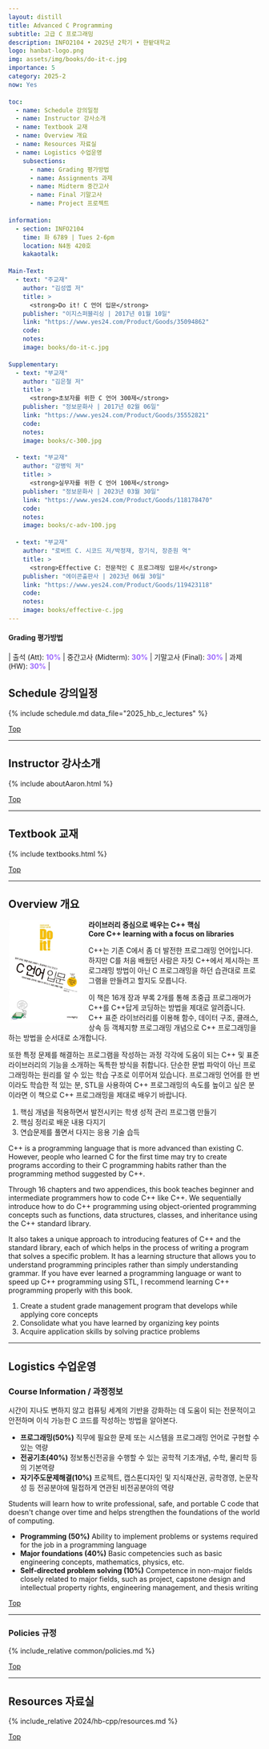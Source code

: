 ```yaml
---
layout: distill
title: Advanced C Programming
subtitle: 고급 C 프로그래밍
description: INFO2104 • 2025년 2학기 • 한밭대학교
logo: hanbat-logo.png
img: assets/img/books/do-it-c.jpg
importance: 5
category: 2025-2
now: Yes

toc:
  - name: Schedule 강의일정
  - name: Instructor 강사소개
  - name: Textbook 교재
  - name: Overview 개요
  - name: Resources 자료실
  - name: Logistics 수업운영
    subsections:
      - name: Grading 평가방법
      - name: Assignments 과제
      - name: Midterm 중간고사
      - name: Final 기말고사
      - name: Project 프로젝트

information:
  - section: INFO2104
    time: 화 6789 | Tues 2-6pm
    location: N4동 420호
    kakaotalk:

Main-Text:
  - text: "주교재"
    author: "김성엽 저"
    title: >
      <strong>Do it! C 언어 입문</strong>
    publisher: "이지스퍼블리싱 | 2017년 01월 10일"
    link: "https://www.yes24.com/Product/Goods/35094862"
    code:
    notes:
    image: books/do-it-c.jpg

Supplementary:
  - text: "부교재"
    author: "김은철 저"
    title: >
      <strong>초보자를 위한 C 언어 300제</strong>
    publisher: "정보문화사 | 2017년 02월 06일"
    link: "https://www.yes24.com/Product/Goods/35552821"
    code:
    notes:
    image: books/c-300.jpg

  - text: "부교재"
    author: "강병익 저"
    title: >
      <strong>실무자를 위한 C 언어 100제</strong>
    publisher: "정보문화사 | 2023년 03월 30일"
    link: "https://www.yes24.com/Product/Goods/118178470"
    code:
    notes:
    image: books/c-adv-100.jpg

  - text: "부교재"
    author: "로버트 C. 시코드 저/박정재, 장기식, 장준원 역"
    title: >
      <strong>Effective C: 전문적인 C 프로그래밍 입문서</strong>
    publisher: "에이콘출판사 | 2023년 06월 30일"
    link: "https://www.yes24.com/Product/Goods/119423118"
    code:
    notes:
    image: books/effective-c.jpg
---
```


#### Grading 평가방법

| 출석 (Att): <strong style="color: #9b65ff;">10%</strong> | 중간고사 (Midterm): <strong style="color: #9b65ff;">30%</strong> | 기말고사 (Final): <strong style="color: #9b65ff;">30%</strong> | 과제 (HW): <strong style="color: #9b65ff;">30%</strong> |

## Schedule 강의일정

{% include schedule.md data_file="2025_hb_c_lectures" %}

<a class="btncv" href="#">Top</a>

---

## Instructor 강사소개

{% include aboutAaron.html %}

<a class="btncv" href="#">Top</a>

---

## Textbook 교재

{% include textbooks.html %}

<a class="btncv" href="#">Top</a>

---

## Overview 개요

<img style="float: left; width: 150px; margin: 0 10px 10px 0;" src="/assets/img/books/do-it-c.jpg" />

<strong>라이브러리 중심으로 배우는 C++ 핵심<br>
Core C++ learning with a focus on libraries</strong>

C++는 기존 C에서 좀 더 발전한 프로그래밍 언어입니다. 하지만 C를 처음 배웠던 사람은 자칫 C++에서 제시하는 프로그래밍 방법이 아닌 C 프로그래밍을 하던 습관대로 프로그램을 만들려고 할지도 모릅니다.

이 책은 16개 장과 부록 2개를 통해 초중급 프로그래머가 C++를 C++답게 코딩하는 방법을 제대로 알려줍니다. C++ 표준 라이브러리를 이용해 함수, 데이터 구조, 클래스, 상속 등 객체지향 프로그래밍 개념으로 C++ 프로그래밍을 하는 방법을 순서대로 소개합니다.

또한 특정 문제를 해결하는 프로그램을 작성하는 과정 각각에 도움이 되는 C++ 및 표준 라이브러리의 기능을 소개하는 독특한 방식을 취합니다. 단순한 문법 파악이 아닌 프로그래밍하는 원리를 알 수 있는 학습 구조로 이루어져 있습니다. 프로그래밍 언어를 한 번이라도 학습한 적 있는 분, STL을 사용하여 C++ 프로그래밍의 속도를 높이고 싶은 분이라면 이 책으로 C++ 프로그래밍을 제대로 배우기 바랍니다.

1. 핵심 개념을 적용하면서 발전시키는 학생 성적 관리 프로그램 만들기
2. 핵심 정리로 배운 내용 다지기
3. 연습문제를 풀면서 다지는 응용 기술 습득

C++ is a programming language that is more advanced than existing C. However, people who learned C for the first time may try to create programs according to their C programming habits rather than the programming method suggested by C++.

Through 16 chapters and two appendices, this book teaches beginner and intermediate programmers how to code C++ like C++. We sequentially introduce how to do C++ programming using object-oriented programming concepts such as functions, data structures, classes, and inheritance using the C++ standard library.

It also takes a unique approach to introducing features of C++ and the standard library, each of which helps in the process of writing a program that solves a specific problem. It has a learning structure that allows you to understand programming principles rather than simply understanding grammar. If you have ever learned a programming language or want to speed up C++ programming using STL, I recommend learning C++ programming properly with this book.

1. Create a student grade management program that develops while applying core concepts
2. Consolidate what you have learned by organizing key points
3. Acquire application skills by solving practice problems

---

## Logistics 수업운영

### Course Information / 과정정보

시간이 지나도 변하지 않고 컴퓨팅 세계의 기반을 강화하는 데 도움이 되는 전문적이고 안전하며 이식 가능한 C 코드를 작성하는 방법을 알아본다.

- **프로그래밍(50%)** 직무에 필요한 문제 또는 시스템을 프로그래밍 언어로 구현할 수 있는 역량
- **전공기초(40%)** 정보통신전공을 수행할 수 있는 공학적 기초개념, 수학, 물리학 등의 기본역량
- **자기주도문제해결(10%)** 프로젝트, 캡스톤디자인 및 지식재산권, 공학경영, 논문작성 등 전공분야에 밀접하게 연관된 비전공분야의 역량

Students will learn how to write professional, safe, and portable C code that doesn't change over time and helps strengthen the foundations of the world of computing.

- **Programming (50%)** Ability to implement problems or systems required for the job in a programming language
- **Major foundations (40%)** Basic competencies such as basic engineering concepts, mathematics, physics, etc.
- **Self-directed problem solving (10%)** Competence in non-major fields closely related to major fields, such as project, capstone design and intellectual property rights, engineering management, and thesis writing

<a class="btncv" href="#">Top</a>

---

### Policies 규정

{% include_relative common/policies.md %}

<a class="btncv" href="#">Top</a>

---

## Resources 자료실

{% include_relative 2024/hb-cpp/resources.md %}

<a class="btncv" href="#">Top</a>
